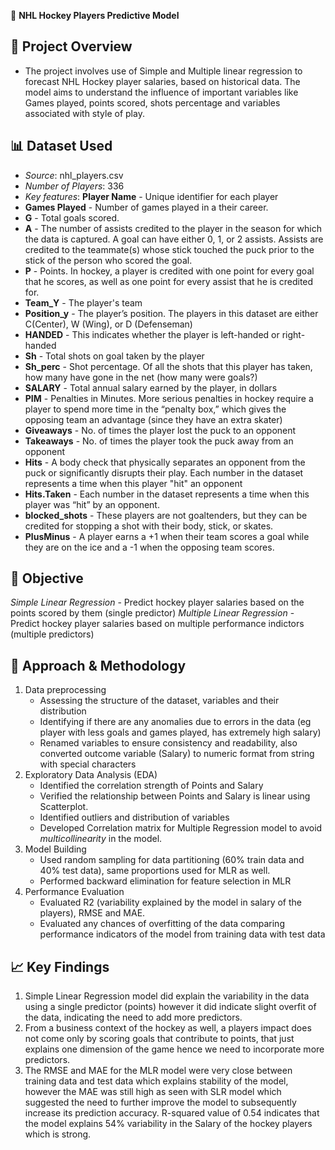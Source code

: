 🏒 **NHL Hockey Players Predictive Model**
## 📌 **Project Overview**
- The project involves use of Simple and Multiple linear regression to forecast NHL Hockey player salaries, based on historical data. The model aims to understand the influence of important variables like Games played, points scored, shots percentage and variables associated with style of play.
  
## 📊 **Dataset Used**
- *Source*: nhl_players.csv
- *Number of Players*: 336
- *Key features*: **Player Name** - Unique identifier for each player
- **Games Played** - Number of games played in a their career.
- **G** - Total goals scored.
- **A** - The number of assists credited to the player in the season for which the data is captured. A goal can have either 0, 1, or 2 assists. Assists are credited to the teammate(s) whose stick touched the puck prior to the stick of the person who scored the goal.
- **P** - Points. In hockey, a player is credited with one point for every goal that he scores, as well as one point for every assist that he is credited for.
- **Team_Y** - The player's team
- **Position_y** - The player’s position. The players in this dataset are either C(Center), W (Wing), or D (Defenseman)
- **HANDED** - This indicates whether the player is left-handed or right-handed
- **Sh** - Total shots on goal taken by the player
- **Sh_perc** - Shot percentage. Of all the shots that this player has taken, how many have gone in the net (how many were goals?)
- **SALARY** - Total annual salary earned by the player, in dollars
- **PIM** - Penalties in Minutes. More serious penalties in hockey require a player to spend more time in the “penalty box,” which gives the opposing team an advantage (since they have an extra skater)
- **Giveaways** -  No. of times the player lost the puck to an opponent
- **Takeaways** - No. of times the player took the puck away from an opponent
- **Hits** - A body check that physically separates an opponent from the puck or significantly disrupts their play. Each number in the dataset represents a time when this player "hit" an opponent
- **Hits.Taken** - Each number in the dataset represents a time when this player was “hit” by an opponent.
- **blocked_shots** - These players are not goaltenders, but they can be credited for stopping a shot with their body, stick, or skates.
- **PlusMinus** - A player earns a +1 when their team scores a goal while they are on the ice and a -1 when the opposing team scores.
  
## 🚀 **Objective**
*Simple Linear Regression* - Predict hockey player salaries based on the points scored by them (single predictor)
*Multiple Linear Regression* - Predict hockey player salaries based on multiple performance indictors (multiple predictors)

## 🔬 **Approach & Methodology**
1. Data preprocessing
   - Assessing the structure of the dataset, variables and their distribution
   - Identifying if there are any anomalies due to errors in the data (eg player with less goals and games played, has extremely high salary)
   - Renamed variables to ensure consistency and readability, also converted outcome variable (Salary) to numeric format from string with special characters
2. Exploratory Data Analysis (EDA)
   - Identified the correlation strength of Points and Salary
   - Verified the relationship between Points and Salary is linear using Scatterplot.
   - Identified outliers and distribution of variables
   - Developed Correlation matrix for Multiple Regression model to avoid *multicollinearity* in the model.
3. Model Building
   - Used random sampling for data partitioning (60% train data and 40% test data), same proportions used for MLR as well.
   - Performed backward elimination for feature selection in MLR
4. Performance Evaluation
   - Evaluated R2 (variability explained by the model in salary of the players), RMSE and MAE.
   - Evaluated any chances of overfitting of the data comparing performance indicators of the model from training data with test data
     
## 📈 **Key Findings**
1. Simple Linear Regression model did explain the variability in the data using a single predictor (points) however it did indicate slight overfit of the data, indicating the need to add more predictors. 
2. From a business context of the hockey as well, a players impact does not come only by scoring goals that contribute to points, that just explains one dimension of the game hence we need to incorporate more predictors.
3. The RMSE and MAE for the MLR model were very close between training data and test data which explains stability of the model, however the MAE was still high as seen with SLR model which suggested the need to further improve the model to subsequently increase its prediction accuracy. R-squared value of 0.54 indicates that the model explains 54% variability in the Salary of the hockey players which is strong. 
  




